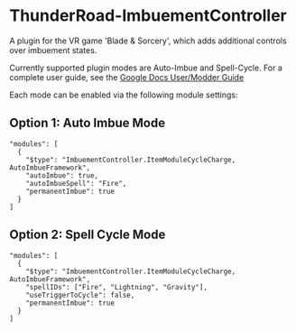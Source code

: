 # ThunderRoad-ImbuementController
A plugin for the VR game 'Blade &amp; Sorcery', which adds additional controls over imbuement states.

Currently supported plugin modes are Auto-Imbue and Spell-Cycle. For a complete user guide, see the [Google Docs User/Modder Guide](https://docs.google.com/document/d/1rudXxt6vyrHctcFpQDYolH2bckjffAKI_l773_8c3Jw)

Each mode can be enabled via the following module settings:

## Option 1: Auto Imbue Mode
```
"modules": [
  {
    "$type": "ImbuementController.ItemModuleCycleCharge, AutoImbueFramework",
    "autoImbue": true,
    "autoImbueSpell": "Fire",
    "permanentImbue": true
  }
]
```

## Option 2: Spell Cycle Mode
```
"modules": [
  {
    "$type": "ImbuementController.ItemModuleCycleCharge, AutoImbueFramework",
    "spellIDs": ["Fire", "Lightning", "Gravity"],
    "useTriggerToCycle": false,
    "permanentImbue": true
  }
]
```
